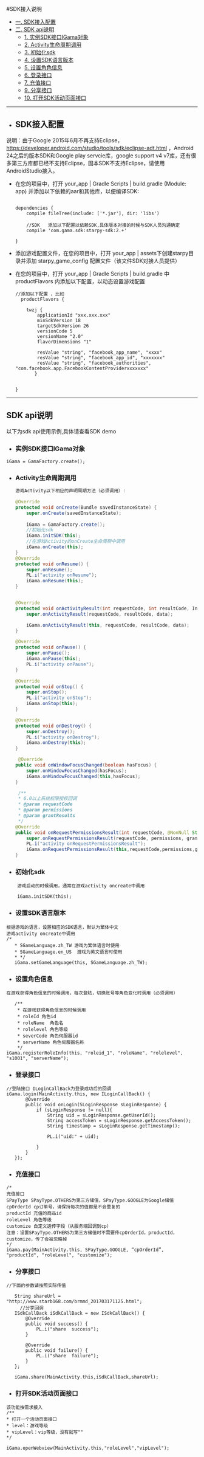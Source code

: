 #SDK接入说明

* [一. SDK接入配置](#100)
* [二. SDK api说明](#101)
	* [1. 实例SDK接口IGama对象](#1)
	* [2. Activity生命周期调用](#2)
	* [3. 初始化sdk](#3)
	* [4. 设置SDK语言版本](#4)
	* [5. 设置角色信息](#5)
	* [6. 登录接口](#6)
	* [7. 充值接口](#7)
	* [9. 分享接口](#9)
	* [10. 打开SDK活动页面接口](#10)
	


----------------

* <h2 id="100">SDK接入配置</h2> 
说明：由于Google 2015年6月不再支持Eclipse，https://developer.android.com/studio/tools/sdk/eclipse-adt.html
，Android 24之后的版本SDK和Google play servcie库，google support v4 v7库，还有很多第三方库都已经不支持Eclipse，固本SDK不支持Eclipse，请使用AndroidStudio接入。


* 在您的项目中，打开 your_app | Gradle Scripts | build.gradle (Module: app) 并添加以下依赖的aar和其他库，以便编译SDK:

	```

	dependencies {
	    compile fileTree(include: ['*.jar'], dir: 'libs')
	
	    //SDK   添加以下配置以依赖SDK,具体版本对接的时候与SDK人员沟通确定
	    compile 'com.gama.sdk:starpy-sdk:2.+'

	}		
	```
* 添加游戏配置文件，在您的项目中，打开 your_app | assets下创建starpy目录并添加 starpy\_game\_config 配置文件（该文件SDK对接人员提供）

* 在您的项目中，打开 your_app | Gradle Scripts | build.gradle 中productFlavors 内添加以下配置，以动态设置游戏配置

	```
	//添加以下配置 ，比如
	  productFlavors {

        twzj {
            applicationId "xxx.xxx.xxx"
            minSdkVersion 18
            targetSdkVersion 26
            versionCode 5
            versionName "2.0"
            flavorDimensions "1"

            resValue "string", "facebook_app_name", "xxxx"
            resValue "string", "facebook_app_id", "xxxxxxx"
            resValue "string", "facebook_authorities", "com.facebook.app.FacebookContentProviderxxxxxxx"
           }


    }
    ```
 ------------------------------

<h2 id="101">SDK api说明</h2>
以下为sdk api使用示例,具体请查看SDK demo 

* <h3 id="1">实例SDK接口IGama对象</h3>  
`iGama = GamaFactory.create(); ` 
 
* <h3 id="2">Activity生命周期调用</h3> 

	```java
	游戏Activity以下相应的声明周期方法（必须调用）:  
	
	@Override
	protected void onCreate(Bundle savedInstanceState) {
		super.onCreate(savedInstanceState);
		
		iGama = GamaFactory.create();
	    //初始化sdk
	    iGama.initSDK(this);
		//在游戏Activity的onCreate生命周期中调用
	    iGama.onCreate(this);
	}
   @Override
    protected void onResume() {
        super.onResume();
        PL.i("activity onResume");
        iGama.onResume(this);
    }


    @Override
    protected void onActivityResult(int requestCode, int resultCode, Intent data) {
        super.onActivityResult(requestCode, resultCode, data);

        iGama.onActivityResult(this, requestCode, resultCode, data);
    }

    @Override
    protected void onPause() {
        super.onPause();
        iGama.onPause(this);
        PL.i("activity onPause");
    }

    @Override
    protected void onStop() {
        super.onStop();
        PL.i("activity onStop");
        iGama.onStop(this);
    }

    @Override
    protected void onDestroy() {
        super.onDestroy();
        PL.i("activity onDestroy");
        iGama.onDestroy(this);
    } 
    
     @Override
    public void onWindowFocusChanged(boolean hasFocus) {
        super.onWindowFocusChanged(hasFocus);
        iGama.onWindowFocusChanged(this,hasFocus);
    }
    
     /**
     * 6.0以上系统权限授权回调
     * @param requestCode
     * @param permissions
     * @param grantResults
     */
    @Override
    public void onRequestPermissionsResult(int requestCode, @NonNull String[] permissions, @NonNull int[] grantResults) { 
    	super.onRequestPermissionsResult(requestCode, permissions, grantResults);
      	PL.i("activity onRequestPermissionsResult");
      	iGama.onRequestPermissionsResult(this,requestCode,permissions,grantResults);
    }  
    ```
 
* <h3 id="3">初始化sdk</h3>
```
	游戏启动的时候调用，通常在游戏activity oncreate中调用
	
	iGama.initSDK(this);
```

* <h3 id="4">设置SDK语言版本</h3> 
	
 ```
 根据游戏的语言，设置相应的SDK语言，默认为繁体中文
 游戏activity oncreate中调用
 /*
    * SGameLanguage.zh_TW 游戏为繁体语言时使用
    * SGameLanguage.en_US  游戏为英文语言时使用
    * */
    iGama.setGameLanguage(this, SGameLanguage.zh_TW);
 ```
	
* <h3 id="5">设置角色信息</h3> 


 ```
 在游戏获得角色信息的时候调用，每次登陆，切换账号等角色变化时调用（必须调用）
 
	/**
     * 在游戏获得角色信息的时候调用
     * roleId 角色id
     * roleName  角色名
     * rolelevel 角色等级
     * severCode 角色伺服器id
     * serverName 角色伺服器名称
     */
iGama.registerRoleInfo(this, "roleid_1", "roleName", "rolelevel", "s1001", "serverName");
```

* <h3 id="6">登录接口</h3>  

 ```
//登陆接口 ILoginCallBack为登录成功后的回调
iGama.login(MainActivity.this, new ILoginCallBack() {
        @Override
        public void onLogin(SLoginResponse sLoginResponse) {
            if (sLoginResponse != null){
                String uid = sLoginResponse.getUserId();
                String accessToken = sLoginResponse.getAccessToken();
                String timestamp = sLoginResponse.getTimestamp();

                PL.i("uid:" + uid);

            }
        }
    });
```

* <h3 id="7">充值接口</h3>    

 ```
/*
充值接口
SPayType SPayType.OTHERS为第三方储值，SPayType.GOOGLE为Google储值
cpOrderId cp订单号，请保持每次的值都是不会重复的
productId 充值的商品id
roleLevel 角色等级
customize 自定义透传字段（从服务端回调到cp）
注意：设置SPayType.OTHERS为第三方储值时不需要传cpOrderId，productId，customize，传了会被忽略掉
*/
iGama.pay(MainActivity.this, SPayType.GOOGLE, “cpOrderId”, "productId", "roleLevel", "customize");
```

* <h3 id="9">分享接口</h3>

 ```
//下面的参数请按照实际传值
    
    String shareUrl = "http://www.starb168.com/brmmd_201703171125.html";
      //分享回调
    ISdkCallBack iSdkCallBack = new ISdkCallBack() {
        @Override
        public void success() {
            PL.i("share  success");
        }

        @Override
        public void failure() {
            PL.i("share  failure");
        }
    };

    iGama.share(MainActivity.this,iSdkCallBack,shareUrl);
 ```
 
* <h3 id="10">打开SDK活动页面接口</h3>

 ```
 该功能按需求接入
/**
 * 打开一个活动页面接口
 * level：游戏等级
 * vipLevel：vip等级，没有就写""
 */  
 
 iGama.openWebview(MainActivity.this,"roleLevel","vipLevel");
 ```








